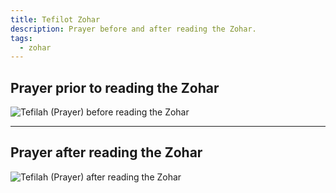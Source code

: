 ```yaml
---
title: Tefilot Zohar
description: Prayer before and after reading the Zohar.
tags:
  - zohar
---
```


## Prayer prior to reading the Zohar

![Tefilah (Prayer) before reading the Zohar](/posts/img/neshama/judaica/Tefilah%20before%20reading%20the%20Zohar.png)

---

## Prayer after reading the Zohar

![Tefilah (Prayer) after reading the Zohar](/posts/img/neshama/judaica/Tefilah%20after%20reading%20the%20Zohar.png)
